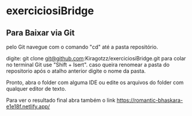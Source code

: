 # exerciciosiBridge

<h2>Para Baixar via Git</h2>

pelo Git navegue com o comando "cd" até a pasta repositório.

digite: git clone git@github.com:Kiragotzz/exerciciosiBridge.git
    para colar no terminal Git use "Shift + Isert".
        caso queira renomear a pasta do repositorio após o atalho anterior digite o nome da pasta.

Pronto, abra o folder com alguma IDE ou edite os arquivos do folder com qualquer editor de texto.

Para ver o resultado final abra também o link https://romantic-bhaskara-e1e18f.netlify.app/

